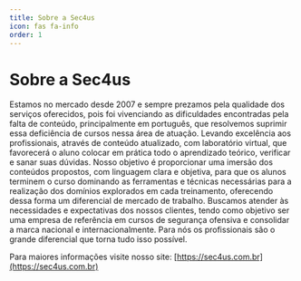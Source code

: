 ```yaml
---
title: Sobre a Sec4us
icon: fas fa-info
order: 1
---
```



# Sobre a Sec4us

Estamos no mercado desde 2007 e sempre prezamos pela qualidade dos serviços oferecidos, pois foi vivenciando as dificuldades encontradas pela falta de conteúdo, principalmente em português, que resolvemos suprimir essa deficiência de cursos nessa área de atuação. Levando excelência aos profissionais, através de conteúdo atualizado, com laboratório virtual, que favorecerá o aluno colocar em prática todo o aprendizado teórico, verificar e sanar suas dúvidas. Nosso objetivo é proporcionar uma imersão dos conteúdos propostos, com linguagem clara e objetiva, para que os alunos terminem o curso dominando as ferramentas e técnicas necessárias para a realização dos domínios explorados em cada treinamento, oferecendo dessa forma um diferencial de mercado de trabalho. Buscamos atender às necessidades e expectativas dos nossos clientes, tendo como objetivo ser uma empresa de referência em cursos de segurança ofensiva e consolidar a marca nacional e internacionalmente. Para nós os profissionais são o grande diferencial que torna tudo isso possível.

Para maiores informações visite nosso site: [https://sec4us.com.br](https://sec4us.com.br)
